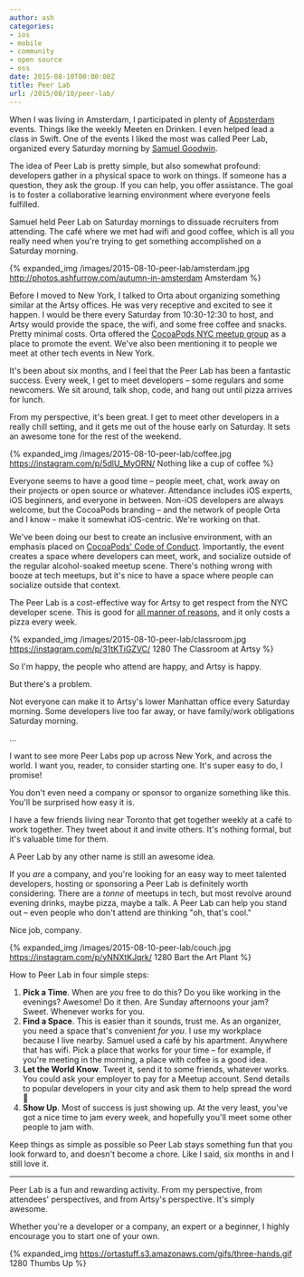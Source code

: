 ```yaml
---
author: ash
categories:
- ios
- mobile
- community
- open source
- oss
date: 2015-08-10T00:00:00Z
title: Peer Lab
url: /2015/08/10/peer-lab/
---
```


When I was living in Amsterdam, I participated in plenty of [Appsterdam](https://appsterdam.rs) events. Things like the weekly Meeten en Drinken. I even helped lead a class in Swift. One of the events I liked the most was called Peer Lab, organized every Saturday morning by [Samuel Goodwin](https://twitter.com/samuelgoodwin).

The idea of Peer Lab is pretty simple, but also somewhat profound: developers gather in a physical space to work on things. If someone has a question, they ask the group. If you can help, you offer assistance. The goal is to foster a collaborative learning environment where everyone feels fulfilled.

<!--more-->

Samuel held Peer Lab on Saturday mornings to dissuade recruiters from attending. The café where we met had wifi and good coffee, which is all you really need when you're trying to get something accomplished on a Saturday morning.

{% expanded_img /images/2015-08-10-peer-lab/amsterdam.jpg http://photos.ashfurrow.com/autumn-in-amsterdam Amsterdam %}

Before I moved to New York, I talked to Orta about organizing something similar at the Artsy offices. He was very receptive and excited to see it happen. I would be there every Saturday from 10:30-12:30 to host, and Artsy would provide the space, the wifi, and some free coffee and snacks. Pretty minimal costs. Orta offered the [CocoaPods NYC meetup group](http://www.meetup.com/CocoaPods-NYC/events/222362372/) as a place to promote the event. We've also been mentioning it to people we meet at other tech events in New York.

It's been about six months, and I feel that the Peer Lab has been a fantastic success. Every week, I get to meet developers – some regulars and some newcomers. We sit around, talk shop, code, and hang out until pizza arrives for lunch.

From my perspective, it's been great. I get to meet other developers in a really chill setting, and it gets me out of the house early on Saturday. It sets an awesome tone for the rest of the weekend.

{% expanded_img /images/2015-08-10-peer-lab/coffee.jpg https://instagram.com/p/5dlU_MyORN/ Nothing like a cup of coffee %}

Everyone seems to have a good time – people meet, chat, work away on their projects or open source or whatever. Attendance includes iOS experts, iOS beginners, and everyone in between. Non-iOS developers are always welcome, but the CocoaPods branding – and the network of people Orta and I know – make it somewhat iOS-centric. We're working on that.

We've been doing our best to create an inclusive environment, with an emphasis placed on [CocoaPods' Code of Conduct](http://cocoapods.org/legal). Importantly, the event creates a space where developers can meet, work, and socialize outside of the regular alcohol-soaked meetup scene. There's nothing wrong with booze at tech meetups, but it's nice to have a space where people can socialize outside that context.

The Peer Lab is a cost-effective way for Artsy to get respect from the NYC developer scene. This is good for [all manner of reasons](http://ashfurrow.com/blog/sharing-is-selfish/), and it only costs a pizza every week.

{% expanded_img /images/2015-08-10-peer-lab/classroom.jpg https://instagram.com/p/31tKTiGZVC/ 1280 The Classroom at Artsy %}

So I'm happy, the people who attend are happy, and Artsy is happy.

But there's a problem.

Not everyone can make it to Artsy's lower Manhattan office every Saturday morning. Some developers live too far away, or have family/work obligations Saturday morning.

...

I want to see more Peer Labs pop up across New York, and across the world. I want you, reader, to consider starting one. It's super easy to do, I promise!

You don't even need a company or sponsor to organize something like this. You'll be surprised how easy it is.

I have a few friends living near Toronto that get together weekly at a café to work together. They tweet about it and invite others. It's nothing formal, but it's valuable time for them.

A Peer Lab by any other name is still an awesome idea.

If you _are_ a company, and you're looking for an easy way to meet talented developers, hosting or sponsoring a Peer Lab is definitely worth considering. There are a _tonne_ of meetups in tech, but most revolve around evening drinks, maybe pizza, maybe a talk. A Peer Lab can help you stand out – even people who don't attend are thinking "oh, that's cool."

Nice job, company.

{% expanded_img /images/2015-08-10-peer-lab/couch.jpg https://instagram.com/p/yNNXtKJqrk/ 1280 Bart the Art Plant %}

How to Peer Lab in four simple steps:

1. **Pick a Time**. When are _you_ free to do this? Do you like working in the evenings? Awesome! Do it then. Are Sunday afternoons your jam? Sweet. Whenever works for you.
1. **Find a Space**. This is easier than it sounds, trust me. As an organizer, you need a space that's convenient _for you_. I use my workplace because I live nearby. Samuel used a café by his apartment. Anywhere that has wifi. Pick a place that works for your time – for example, if you're meeting in the morning, a place with coffee is a good idea.
1. **Let the World Know**. Tweet it, send it to some friends, whatever works. You could ask your employer to pay for a Meetup account. Send details to popular developers in your city and ask them to help spread the word 🎉
1. **Show Up**. Most of success is just showing up. At the very least, you've got a nice time to jam every week, and hopefully you'll meet some other people to jam with.

Keep things as simple as possible so Peer Lab stays something fun that you look forward to, and doesn't become a chore. Like I said, six months in and I still love it.

----------------

Peer Lab is a fun and rewarding activity. From my perspective, from attendees' perspectives, and from Artsy's perspective. It's simply awesome.

Whether you're a developer or a company, an expert or a beginner, I highly encourage you to start one of your own.

{% expanded_img https://ortastuff.s3.amazonaws.com/gifs/three-hands.gif 1280 Thumbs Up %}
